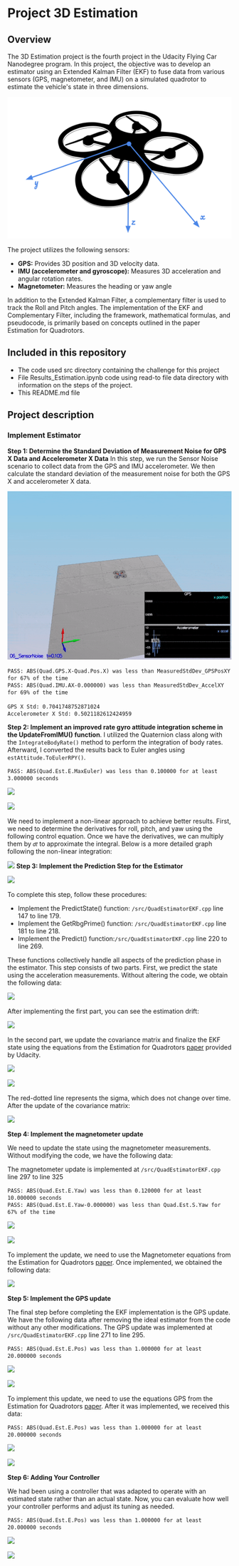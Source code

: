 
# Project 3D Estimation

## Overview

The 3D Estimation project is the fourth project in the Udacity Flying Car Nanodegree program. In this project, the objective was to develop an estimator using an Extended Kalman Filter (EKF) to fuse data from various sensors (GPS, magnetometer, and IMU) on a simulated quadrotor to estimate the vehicle's state in three dimensions.

![](https://github.com/1Px-Vision/UAV-Control-Physics-Informed-Machine-Learning/blob/main/Project_Estimation_EKF/EstimationProjectHeadingDroneImage.png)

The project utilizes the following sensors:

* **GPS:** Provides 3D position and 3D velocity data.
* **IMU (accelerometer and gyroscope):** Measures 3D acceleration and angular rotation rates.
* **Magnetometer:** Measures the heading or yaw angle

In addition to the Extended Kalman Filter, a complementary filter is used to track the Roll and Pitch angles. The implementation of the EKF and Complementary Filter, including the framework, mathematical formulas, and pseudocode, is primarily based on concepts outlined in the paper Estimation for Quadrotors.

## Included in this repository 

* The code used src directory containing the challenge for this project
* File Results_Estimation.ipynb code using read-to file data directory with information on the steps of the project.
* This README.md file

## Project description

### Implement Estimator

**Step 1: Determine the Standard Deviation of Measurement Noise for GPS X Data and Accelerometer X Data**
In this step, we run the Sensor Noise scenario to collect data from the GPS and IMU accelerometer. We then calculate the standard deviation of the measurement noise for both the GPS X and accelerometer X data.

![](https://github.com/1Px-Vision/UAV-Control-Physics-Informed-Machine-Learning/blob/main/Project_Estimation_EKF/Results/Scenario_1_Sensor_Noise.gif)

````
PASS: ABS(Quad.GPS.X-Quad.Pos.X) was less than MeasuredStdDev_GPSPosXY for 67% of the time
PASS: ABS(Quad.IMU.AX-0.000000) was less than MeasuredStdDev_AccelXY for 69% of the time

GPS X Std: 0.7041748752871024
Accelerometer X Std: 0.5021182612424959
````


**Step 2: Implement an improved rate gyro attitude integration scheme in the UpdateFromIMU() function**. I utilized the Quaternion class along with the 
````IntegrateBodyRate()```` method to perform the integration of body rates. Afterward, I converted the results back to Euler angles using 
````estAttitude.ToEulerRPY()````.

````
PASS: ABS(Quad.Est.E.MaxEuler) was less than 0.100000 for at least 3.000000 seconds
````

![](https://github.com/1Px-Vision/UAV-Control-Physics-Informed-Machine-Learning/blob/main/Project_Estimation_EKF/Results/Scenario_2_%20Attitude_Estimation.gif)

![](https://github.com/1Px-Vision/UAV-Control-Physics-Informed-Machine-Learning/blob/main/Project_Estimation_EKF/Results/Scenario_2_%20Attitude_Estimation.jpg)

We need to implement a non-linear approach to achieve better results. First, we need to determine the derivatives for roll, pitch, and yaw using the following control equation. Once we have the derivatives, we can multiply them by ````𝑑𝑡```` to approximate the integral. Below is a more detailed graph following the non-linear integration:

![](https://github.com/1Px-Vision/UAV-Control-Physics-Informed-Machine-Learning/blob/main/Project_Estimation_EKF/Results/Scenario_2_%20Attitude_Estimation_error.jpg)
**Step 3: Implement the Prediction Step for the Estimator**

![](https://github.com/1Px-Vision/UAV-Control-Physics-Informed-Machine-Learning/blob/main/Project_Estimation_EKF/Results/Scenario_3_Estimador_1.gif)

To complete this step, follow these procedures:

* Implement the PredictState() function: ````/src/QuadEstimatorEKF.cpp```` line 147 to line 179.
* Implement the GetRbgPrime() function: ````/src/QuadEstimatorEKF.cpp```` line 181 to line 218.
* Implement the Predict() function:````/src/QuadEstimatorEKF.cpp```` line 220 to line 269.
 
These functions collectively handle all aspects of the prediction phase in the estimator. This step consists of two parts. First, we predict the state using the acceleration measurements. Without altering the code, we obtain the following data:

![](https://github.com/1Px-Vision/UAV-Control-Physics-Informed-Machine-Learning/blob/main/Project_Estimation_EKF/Results/Scenario_3_%20Estimador_1.jpg)

After implementing the first part, you can see the estimation drift:

![](https://github.com/1Px-Vision/UAV-Control-Physics-Informed-Machine-Learning/blob/main/Project_Estimation_EKF/Results/Scenario_3_%20Estimador_1_drift.jpg)


In the second part, we update the covariance matrix and finalize the EKF state using the equations from the Estimation for Quadrotors [paper](https://github.com/1Px-Vision/UAV-Control-Physics-Informed-Machine-Learning/blob/main/Project_Estimation_EKF/Estimation_for_Quadrotors.pdf) provided by Udacity.

![](https://github.com/1Px-Vision/UAV-Control-Physics-Informed-Machine-Learning/blob/main/Project_Estimation_EKF/Results/Scenario_3_Estimador_2.gif)

![](https://github.com/1Px-Vision/UAV-Control-Physics-Informed-Machine-Learning/blob/main/Project_Estimation_EKF/Results/Scenario_3_%20Estimador_2.jpg)

The red-dotted line represents the sigma, which does not change over time. After the update of the covariance matrix:

![](https://github.com/1Px-Vision/UAV-Control-Physics-Informed-Machine-Learning/blob/main/Project_Estimation_EKF/Results/Scenario_3_%20Estimador_2_Predictor.jpg)

**Step 4: Implement the magnetometer update**

We need to update the state using the magnetometer measurements. Without modifying the code, we have the following data:

The magnetometer update is implemented at ````/src/QuadEstimatorEKF.cpp```` line 297 to line 325
````
PASS: ABS(Quad.Est.E.Yaw) was less than 0.120000 for at least 10.000000 seconds
PASS: ABS(Quad.Est.E.Yaw-0.000000) was less than Quad.Est.S.Yaw for 67% of the time
````

![](https://github.com/1Px-Vision/UAV-Control-Physics-Informed-Machine-Learning/blob/main/Project_Estimation_EKF/Results/Scenario_4_Magnetometer.gif)

![](https://github.com/1Px-Vision/UAV-Control-Physics-Informed-Machine-Learning/blob/main/Project_Estimation_EKF/Results/Scenario_4_Mag_1.jpg)

To implement the update, we need to use the Magnetometer equations from the Estimation for Quadrotors [paper](https://github.com/1Px-Vision/UAV-Control-Physics-Informed-Machine-Learning/blob/main/Project_Estimation_EKF/Estimation_for_Quadrotors.pdf). Once implemented, we obtained the following data:

![](https://github.com/1Px-Vision/UAV-Control-Physics-Informed-Machine-Learning/blob/main/Project_Estimation_EKF/Results/Scenario_4_Mag_2.jpg)

**Step 5: Implement the GPS update**

The final step before completing the EKF implementation is the GPS update. We have the following data after removing the ideal estimator from the code without any other modifications. The GPS update was implemented at ````/src/QuadEstimatorEKF.cpp```` line 271 to line 295. 

````
PASS: ABS(Quad.Est.E.Pos) was less than 1.000000 for at least 20.000000 seconds
````

![](https://github.com/1Px-Vision/UAV-Control-Physics-Informed-Machine-Learning/blob/main/Project_Estimation_EKF/Results/Scenario_5_GPS.gif)

![](https://github.com/1Px-Vision/UAV-Control-Physics-Informed-Machine-Learning/blob/main/Project_Estimation_EKF/Results/Scenario_5_GPS_1.jpg)

To implement this update, we need to use the equations GPS from the Estimation for Quadrotors [paper](https://github.com/1Px-Vision/UAV-Control-Physics-Informed-Machine-Learning/blob/main/Project_Estimation_EKF/Estimation_for_Quadrotors.pdf). After it was implemented, we received this data:

````
PASS: ABS(Quad.Est.E.Pos) was less than 1.000000 for at least 20.000000 seconds
````

![](https://github.com/1Px-Vision/UAV-Control-Physics-Informed-Machine-Learning/blob/main/Project_Estimation_EKF/Results/Scenario_5_GPS_Control.gif)

![](https://github.com/1Px-Vision/UAV-Control-Physics-Informed-Machine-Learning/blob/main/Project_Estimation_EKF/Results/Scenario_5_GPS_2.jpg)

**Step 6: Adding Your Controller**

We had been using a controller that was adapted to operate with an estimated state rather than an actual state. Now, you can evaluate how well your controller performs and adjust its tuning as needed.

````
PASS: ABS(Quad.Est.E.Pos) was less than 1.000000 for at least 20.000000 seconds
````

![](https://github.com/1Px-Vision/UAV-Control-Physics-Informed-Machine-Learning/blob/main/Project_Estimation_EKF/Results/Scenario_6_Control.gif)

![](https://github.com/1Px-Vision/UAV-Control-Physics-Informed-Machine-Learning/blob/main/Project_Estimation_EKF/Results/Scenario_6_Control.jpg)
